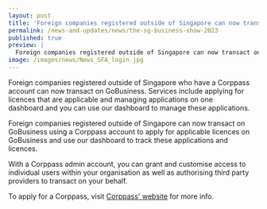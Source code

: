 ```yaml
---
layout: post
title: 'Foreign companies registered outside of Singapore can now transact on GoBusiness'
permalink: /news-and-updates/news/the-sg-business-show-2023
published: true
preview: |
  Foreign companies registered outside of Singapore can now transact on GoBusiness
image: /images/news/News_SFA_login.jpg
---
```


Foreign companies registered outside of Singapore who have a Corppass account can now transact on GoBusiness. Services include applying for licences that are applicable and managing applications on one dashboard.and you can use our dashboard to manage these applications.

Foreign companies registered outside of Singapore can now transact on GoBusiness using a Corppass account to apply for applicable licences on GoBusiness and use our dashboard to track these applications and licences.

With a Corppass admin account, you can grant and customise access to individual users within your organisation as well as authorising third party providers to transact on your behalf.

To apply for a Corppass, visit [Corppass' website](https://ww.corppass.gov.sg) for more info.

<script src="/jquery/jquery.min.js"></script>
<script src="/jquery/bp-menu-new-tab.js"></script>